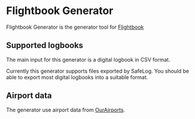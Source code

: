 # Flightbook Generator

Flightbook Generator is the generator tool for [Flightbook](https://github.com/thomfre/flightbook)

## Supported logbooks

The main input for this generator is a digital logbook in CSV format. 

Currently this generator supports files exported by SafeLog. You should be able to export most digital logbooks into a suitable format.

## Airport data

The generator use airport data from [OurAirports](https://ourairports.com/data/).
